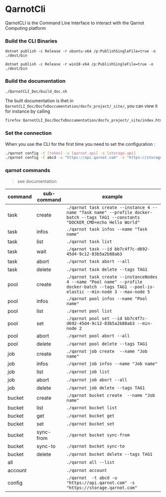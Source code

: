 # QarnotCli

QarnotCLI is the Command Line Interface to interact with the Qarnot Computing platform

### Build the CLI Binaries

```
dotnet publish -c Release -r ubuntu-x64 /p:PublishSingleFile=true -o ./dest/bin
```
```
dotnet publish -c Release -r win10-x64 /p:PublishSingleFile=true -o ./dest/bin
```

### Build the documentation
```bash
./QarnotCLI_Doc/build_doc.sh
```

The built documentation is thet in `QarnotCLI_Doc/DocfxDoccumentation/docfx_project/_site/`, you can view
it for instance by calling

```bash
firefox QarnotCLI_Doc/DocfxDoccumentation/docfx_project/_site/index.html
```


### Set the connection
When you use the CLI for the first time you need to set the configuration :
```bash
./qarnot config -t [token] -u [qarnot.api] -s [storage.api]
./qarnot config -t abcd -u "https://api.qarnot.com" -s "https://storage.qarnot.com"
```

### qarnot commands

> see documentation

|command|sub-command|example|
|-|-|-|
|task|create|`./qarnot task create --instance 4 --name "Task name" --profile docker-batch --tags TAG1 --constants "DOCKER_CMD=echo Hello World"`|
|task|infos|`./qarnot task infos --name "Task name"`|
|task|list|`./qarnot task list`|
|task|wait|`./qarnot task --id bb7c4f7c-d692-45d4-9c12-83b5a2b88ab3`|
|task|abort|`./qarnot task abort --all`|
|task|delete|`./qarnot task delete --tags TAG1`|
|pool|create|`./qarnot task create --instanceNodes 4 --name "Pool name" --profile docker-batch --tags TAG1 --pool-is-elastic --min-node 3 --max-node 5 `|
|pool|infos|`./qarnot pool infos --name "Pool name"`|
|pool|list|`./qarnot pool list`|
|pool|set|`./qarnot pool set --id bb7c4f7c-d692-45d4-9c12-83b5a2b88ab3 --min-node 2`|
|pool|abort|`./qarnot pool abort --all`|
|pool|delete|`./qarnot pool delete --tags TAG1`|
|job|create|`./qarnot job create  --name "Job name"`|
|job|infos|`./qarnot job infos --name "Job name"`|
|job|list|`./qarnot job list`|
|job|abort|`./qarnot job abort --all`|
|job|delete|`./qarnot job delete --tags TAG1`|
|bucket|create|`./qarnot bucket create  --name "Job name"`|
|bucket|list|`./qarnot bucket list`|
|bucket|get|`./qarnot bucket get`|
|bucket|set|`./qarnot bucket set`|
|bucket|sync-from|`./qarnot bucket sync-from`|
|bucket|sync-to|`./qarnot bucket sync-to`|
|bucket|delete|`./qarnot bucket delete --tags TAG1`|
|all||`./qarnot all --list`|
|account||`./qarnot account`|
|config||`./qarnot  -t abcd -u "https://api.qarnot.com" -s "https://storage.qarnot.com"`|
